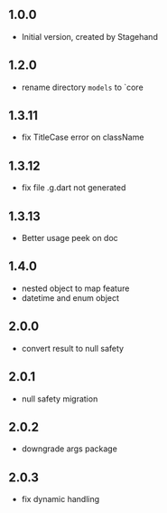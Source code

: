 ## 1.0.0

- Initial version, created by Stagehand

## 1.2.0

- rename directory `models` to `core

## 1.3.11

- fix TitleCase error on className

## 1.3.12

- fix file .g.dart not generated

## 1.3.13

- Better usage peek on doc

## 1.4.0

- nested object to map feature
- datetime and enum object

## 2.0.0

- convert result to null safety

## 2.0.1

- null safety migration

## 2.0.2

- downgrade args package

## 2.0.3

- fix dynamic handling